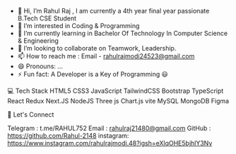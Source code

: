 - 👋 Hi, I’m Rahul Raj , I am currently a 4th year final year passionate B.Tech CSE Student
- 👀 I’m interested in Coding & Programming
- 🌱 I’m currently learning in Bachelor Of Technology In Computer Science & Engineering 
- 💞️ I’m looking to collaborate on Teamwork, Leadership.
- 📫 How to reach me : Email - rahulrajmodi24523@gmail.com
- 😄 Pronouns: ...
- ⚡ Fun fact: A Developer is a Key of Programming 😃


💻 Tech Stack
HTML5 CSS3 JavaScript TailwindCSS Bootstrap TypeScript React Redux Next.JS NodeJS Three js Chart.js vite MySQL MongoDB Figma

💬 Let's Connect

Telegram : t.me/RAHUL752
Email : rahulraj21480@gmail.com
GitHub : https://github.com/Rahul-2148
instagram: https://www.instagram.com/rahulrajmodi.48?igsh=eXlqOHE5bjhlY3Ny

<!---
Rahul-2148/Rahul-2148 is a ✨ special ✨ repository because its `README.md` (this file) appears on your GitHub profile.
You can click the Preview link to take a look at your changes.
--->

